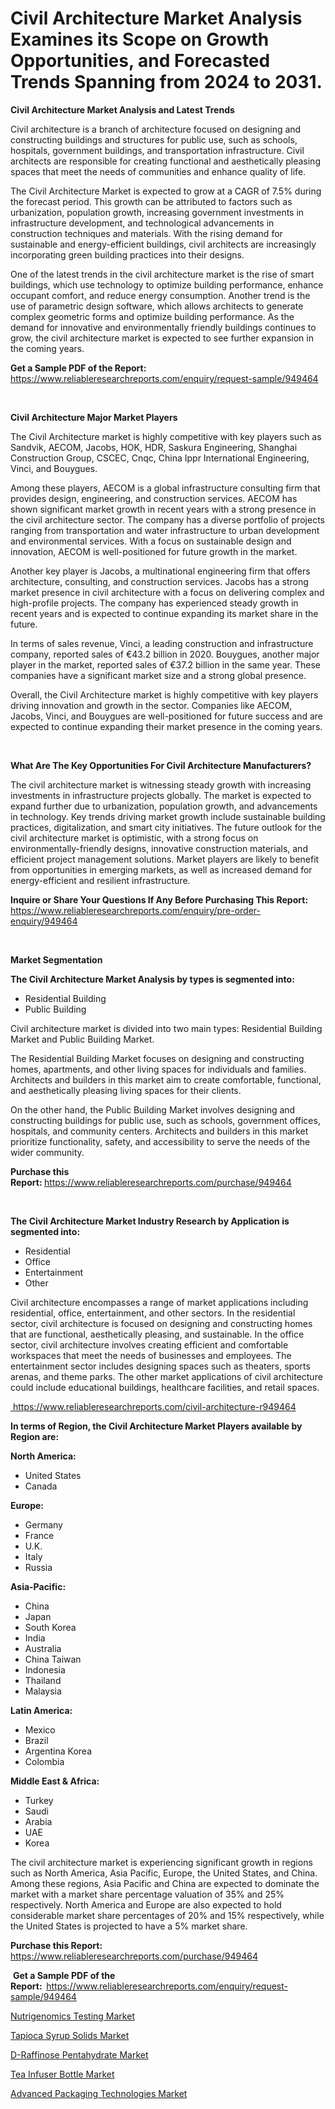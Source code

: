 <p><h1>Civil Architecture Market Analysis Examines its Scope on Growth Opportunities, and Forecasted Trends Spanning from 2024 to 2031.</h1></p><p><strong>Civil Architecture Market Analysis and Latest Trends</strong></p>
<p><p>Civil architecture is a branch of architecture focused on designing and constructing buildings and structures for public use, such as schools, hospitals, government buildings, and transportation infrastructure. Civil architects are responsible for creating functional and aesthetically pleasing spaces that meet the needs of communities and enhance quality of life.</p><p>The Civil Architecture Market is expected to grow at a CAGR of 7.5% during the forecast period. This growth can be attributed to factors such as urbanization, population growth, increasing government investments in infrastructure development, and technological advancements in construction techniques and materials. With the rising demand for sustainable and energy-efficient buildings, civil architects are increasingly incorporating green building practices into their designs.</p><p>One of the latest trends in the civil architecture market is the rise of smart buildings, which use technology to optimize building performance, enhance occupant comfort, and reduce energy consumption. Another trend is the use of parametric design software, which allows architects to generate complex geometric forms and optimize building performance. As the demand for innovative and environmentally friendly buildings continues to grow, the civil architecture market is expected to see further expansion in the coming years.</p></p>
<p><strong>Get a Sample PDF of the Report:&nbsp;</strong> <a href="https://www.reliableresearchreports.com/enquiry/request-sample/949464">https://www.reliableresearchreports.com/enquiry/request-sample/949464</a></p>
<p>&nbsp;</p>
<p><strong>Civil Architecture Major Market Players</strong></p>
<p><p>The Civil Architecture market is highly competitive with key players such as Sandvik, AECOM, Jacobs, HOK, HDR, Saskura Engineering, Shanghai Construction Group, CSCEC, Cnqc, China Ippr International Engineering, Vinci, and Bouygues. </p><p>Among these players, AECOM is a global infrastructure consulting firm that provides design, engineering, and construction services. AECOM has shown significant market growth in recent years with a strong presence in the civil architecture sector. The company has a diverse portfolio of projects ranging from transportation and water infrastructure to urban development and environmental services. With a focus on sustainable design and innovation, AECOM is well-positioned for future growth in the market.</p><p>Another key player is Jacobs, a multinational engineering firm that offers architecture, consulting, and construction services. Jacobs has a strong market presence in civil architecture with a focus on delivering complex and high-profile projects. The company has experienced steady growth in recent years and is expected to continue expanding its market share in the future.</p><p>In terms of sales revenue, Vinci, a leading construction and infrastructure company, reported sales of €43.2 billion in 2020. Bouygues, another major player in the market, reported sales of €37.2 billion in the same year. These companies have a significant market size and a strong global presence.</p><p>Overall, the Civil Architecture market is highly competitive with key players driving innovation and growth in the sector. Companies like AECOM, Jacobs, Vinci, and Bouygues are well-positioned for future success and are expected to continue expanding their market presence in the coming years.</p></p>
<p>&nbsp;</p>
<p><strong>What Are The Key Opportunities For Civil Architecture Manufacturers?</strong></p>
<p><p>The civil architecture market is witnessing steady growth with increasing investments in infrastructure projects globally. The market is expected to expand further due to urbanization, population growth, and advancements in technology. Key trends driving market growth include sustainable building practices, digitalization, and smart city initiatives. The future outlook for the civil architecture market is optimistic, with a strong focus on environmentally-friendly designs, innovative construction materials, and efficient project management solutions. Market players are likely to benefit from opportunities in emerging markets, as well as increased demand for energy-efficient and resilient infrastructure.</p></p>
<p><strong>Inquire or Share Your Questions If Any Before Purchasing This Report:</strong> <a href="https://www.reliableresearchreports.com/enquiry/pre-order-enquiry/949464">https://www.reliableresearchreports.com/enquiry/pre-order-enquiry/949464</a></p>
<p>&nbsp;</p>
<p><strong>Market Segmentation</strong></p>
<p><strong>The Civil Architecture Market Analysis by types is segmented into:</strong></p>
<p><ul><li>Residential Building</li><li>Public Building</li></ul></p>
<p><p>Civil architecture market is divided into two main types: Residential Building Market and Public Building Market. </p><p>The Residential Building Market focuses on designing and constructing homes, apartments, and other living spaces for individuals and families. Architects and builders in this market aim to create comfortable, functional, and aesthetically pleasing living spaces for their clients.</p><p>On the other hand, the Public Building Market involves designing and constructing buildings for public use, such as schools, government offices, hospitals, and community centers. Architects and builders in this market prioritize functionality, safety, and accessibility to serve the needs of the wider community.</p></p>
<p><strong>Purchase this Report:&nbsp;</strong><a href="https://www.reliableresearchreports.com/purchase/949464">https://www.reliableresearchreports.com/purchase/949464</a></p>
<p>&nbsp;</p>
<p><strong>The Civil Architecture Market Industry Research by Application is segmented into:</strong></p>
<p><ul><li>Residential</li><li>Office</li><li>Entertainment</li><li>Other</li></ul></p>
<p><p>Civil architecture encompasses a range of market applications including residential, office, entertainment, and other sectors. In the residential sector, civil architecture is focused on designing and constructing homes that are functional, aesthetically pleasing, and sustainable. In the office sector, civil architecture involves creating efficient and comfortable workspaces that meet the needs of businesses and employees. The entertainment sector includes designing spaces such as theaters, sports arenas, and theme parks. The other market applications of civil architecture could include educational buildings, healthcare facilities, and retail spaces.</p></p>
<p><a href="https://www.reliableresearchreports.com/civil-architecture-r949464">&nbsp;https://www.reliableresearchreports.com/civil-architecture-r949464</a></p>
<p><strong>In terms of Region, the Civil Architecture Market Players available by Region are:</strong></p>
<p>
    <p> <strong> North America: </strong>
        <ul>
            <li>United States</li>
            <li>Canada</li>
        </ul>
        </p> 
    <p> <strong> Europe: </strong>
        <ul>
            <li>Germany</li>
            <li>France</li>
            <li>U.K.</li>
            <li>Italy</li>
            <li>Russia</li>
        </ul>
        </p> 
    <p> <strong> Asia-Pacific: </strong>
        <ul>
            <li>China</li>
            <li>Japan</li>
            <li>South Korea</li>
            <li>India</li>
            <li>Australia</li>
            <li>China Taiwan</li>
            <li>Indonesia</li>
            <li>Thailand</li>
            <li>Malaysia</li>
        </ul>
        </p> 
    <p> <strong> Latin America: </strong>
        <ul>
            <li>Mexico</li>
            <li>Brazil</li>
            <li>Argentina Korea</li>
            <li>Colombia</li>
        </ul>
        </p> 
    <p> <strong> Middle East & Africa: </strong>
        <ul>
            <li>Turkey</li>
            <li>Saudi</li>
            <li>Arabia</li>
            <li>UAE</li>
            <li>Korea</li>
        </ul>
    </p>
    </p>
<p><p>The civil architecture market is experiencing significant growth in regions such as North America, Asia Pacific, Europe, the United States, and China. Among these regions, Asia Pacific and China are expected to dominate the market with a market share percentage valuation of 35% and 25% respectively. North America and Europe are also expected to hold considerable market share percentages of 20% and 15% respectively, while the United States is projected to have a 5% market share.</p></p>
<p><strong>Purchase this Report: </strong><a href="https://www.reliableresearchreports.com/purchase/949464">https://www.reliableresearchreports.com/purchase/949464</a></p>
<p>&nbsp;<strong>Get a Sample PDF of the Report:&nbsp;&nbsp;</strong><a href="https://www.reliableresearchreports.com/enquiry/request-sample/949464">https://www.reliableresearchreports.com/enquiry/request-sample/949464</a></p>
<p><strong></strong></p>
<p><p><a href="https://github.com/angelajermaine/Market-Research-Report-List-4/blob/main/nutrigenomics-testing-market.md">Nutrigenomics Testing Market</a></p><p><a href="https://medium.com/@akshatreportprime/market-forecast-global-tapioca-syrup-solids-trends-and-impact-analysis-2024-2031-by-a77730e601ec">Tapioca Syrup Solids Market</a></p><p><a href="https://www.linkedin.com/pulse/d-raffinose-pentahydrate-market-size-share-analysis-hvuhc?trackingId=aZRhKO2cRcuaqGIai3%2FCGA%3D%3D">D-Raffinose Pentahydrate Market</a></p><p><a href="https://www.linkedin.com/pulse/tea-infuser-bottle-market-forecasts-trends-impact-analysis-rs8zf?trackingId=W0z4CwHxRVudLcn9DTCuuw%3D%3D">Tea Infuser Bottle Market</a></p><p><a href="https://github.com/provorikovar/Market-Research-Report-List-5/blob/main/advanced-packaging-technologies-market.md">Advanced Packaging Technologies Market</a></p></p>